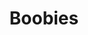 ---
title: Boobies
crosslinks:
- nsfw
- YeOldeNudes
- BustyNaturalPornstars
- NudieWorld
- BustyPetite
- igawyrwal
- LilyIvy
- TittyDrop
- rhettal
- ErinAshford
- hugeboobs
- sophiehoward
- Jentis92
- TTDSWAD
- TessaFowler
- iLuvBananas
- BBW_Chubby
- BeautifulTitsAndAss
- PornStarletHQ
- bananatits
---